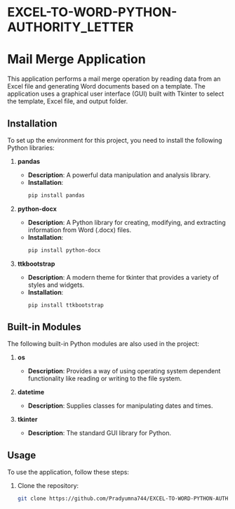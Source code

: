 # EXCEL-TO-WORD-PYTHON-AUTHORITY_LETTER

# Mail Merge Application

This application performs a mail merge operation by reading data from an Excel file and generating Word documents based on a template. The application uses a graphical user interface (GUI) built with Tkinter to select the template, Excel file, and output folder.

## Installation

To set up the environment for this project, you need to install the following Python libraries:

1. **pandas**
   - **Description**: A powerful data manipulation and analysis library.
   - **Installation**:
     ```sh
     pip install pandas
     ```

2. **python-docx**
   - **Description**: A Python library for creating, modifying, and extracting information from Word (.docx) files.
   - **Installation**:
     ```sh
     pip install python-docx
     ```

3. **ttkbootstrap**
   - **Description**: A modern theme for tkinter that provides a variety of styles and widgets.
   - **Installation**:
     ```sh
     pip install ttkbootstrap
     ```

## Built-in Modules

The following built-in Python modules are also used in the project:

1. **os**
   - **Description**: Provides a way of using operating system dependent functionality like reading or writing to the file system.

2. **datetime**
   - **Description**: Supplies classes for manipulating dates and times.

3. **tkinter**
   - **Description**: The standard GUI library for Python.

## Usage

To use the application, follow these steps:

1. Clone the repository:
   ```sh
   git clone https://github.com/Pradyumna744/EXCEL-TO-WORD-PYTHON-AUTHORITY_LETTER.git
